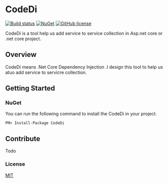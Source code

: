 # CodeDi
[![Build status](https://ci.appveyor.com/api/projects/status/eeo8aua4n8r5fnce?svg=true)](https://ci.appveyor.com/project/liuzhenyulive/codedi)
[![NuGet](https://img.shields.io/badge/nuget-1.0.0-blue.svg)](https://www.nuget.org/packages/CodeDI/)
[![GitHub license](https://img.shields.io/badge/license-MIT-blue.svg)](https://raw.githubusercontent.com/liuzhenyulive/codedi/master/LICENSE.txt)

CodeDi is a tool help us add service to service collection in Asp.net core or .net core project.

## Overview

CodeDi means .Net Core Dependency Injection .I design this tool to help us atuo add service to servicre collection.



## Getting Started

### NuGet

You can run the following command to install the CodeDi in your project.

```
PM> Install-Package CodeDi
```


## Contribute

Todo

### License

[MIT](https://raw.githubusercontent.com/liuzhenyulive/codedi/master/LICENSE.txt)
